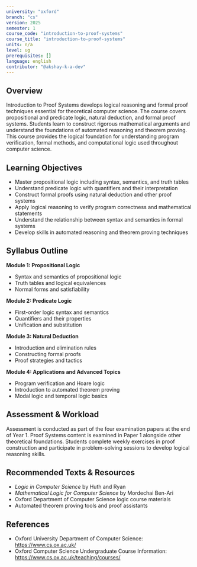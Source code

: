 ```yaml
---
university: "oxford"
branch: "cs"
version: 2025
semester: 1
course_code: "introduction-to-proof-systems"
course_title: "introduction-to-proof-systems"
units: n/a
level: ug
prerequisites: []
language: english
contributor: "@akshay-k-a-dev"
---
```


## Overview

Introduction to Proof Systems develops logical reasoning and formal proof techniques essential for theoretical computer science. The course covers propositional and predicate logic, natural deduction, and formal proof systems. Students learn to construct rigorous mathematical arguments and understand the foundations of automated reasoning and theorem proving. This course provides the logical foundation for understanding program verification, formal methods, and computational logic used throughout computer science.

## Learning Objectives

- Master propositional logic including syntax, semantics, and truth tables
- Understand predicate logic with quantifiers and their interpretation
- Construct formal proofs using natural deduction and other proof systems
- Apply logical reasoning to verify program correctness and mathematical statements
- Understand the relationship between syntax and semantics in formal systems
- Develop skills in automated reasoning and theorem proving techniques

## Syllabus Outline

**Module 1: Propositional Logic**
- Syntax and semantics of propositional logic
- Truth tables and logical equivalences
- Normal forms and satisfiability

**Module 2: Predicate Logic**
- First-order logic syntax and semantics
- Quantifiers and their properties
- Unification and substitution

**Module 3: Natural Deduction**
- Introduction and elimination rules
- Constructing formal proofs
- Proof strategies and tactics

**Module 4: Applications and Advanced Topics**
- Program verification and Hoare logic
- Introduction to automated theorem proving
- Modal logic and temporal logic basics

## Assessment & Workload

Assessment is conducted as part of the four examination papers at the end of Year 1. Proof Systems content is examined in Paper 1 alongside other theoretical foundations. Students complete weekly exercises in proof construction and participate in problem-solving sessions to develop logical reasoning skills.

## Recommended Texts & Resources

- *Logic in Computer Science* by Huth and Ryan
- *Mathematical Logic for Computer Science* by Mordechai Ben-Ari
- Oxford Department of Computer Science logic course materials
- Automated theorem proving tools and proof assistants

## References

- Oxford University Department of Computer Science: https://www.cs.ox.ac.uk/
- Oxford Computer Science Undergraduate Course Information: https://www.cs.ox.ac.uk/teaching/courses/
